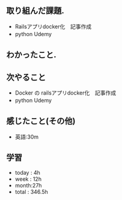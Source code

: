 ## 取り組んだ課題.  
* Railsアプリdocker化　記事作成
* python Udemy　
## わかったこと.

 ## 次やること 
+ Docker の railsアプリdocker化　記事作成
+ python Udemy　
## 感じたこと(その他)

+ 英語:30m
## 学習
+ today : 4h 
+ week : 12h
+ month:27h
+ total : 346.5h